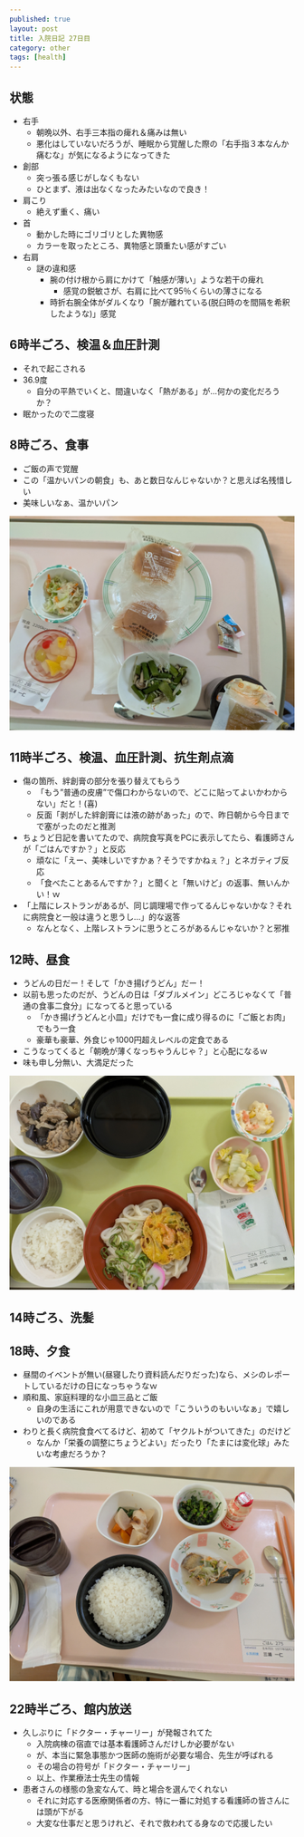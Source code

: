 ```yaml
---
published: true
layout: post
title: 入院日記 27日目
category: other
tags: [health]
---
```


## 状態

- 右手
  - 朝晩以外、右手三本指の痺れ＆痛みは無い
  - 悪化はしていないだろうが、睡眠から覚醒した際の「右手指３本なんか痛むな」が気になるようになってきた
- 創部
  - 突っ張る感じがしなくもない
  - ひとまず、液は出なくなったみたいなので良き！
- 肩こり
  - 絶えず重く、痛い
- 首
  - 動かした時にゴリゴリとした異物感
  - カラーを取ったところ、異物感と頭重たい感がすごい
- 右肩
  - 謎の違和感
    - 腕の付け根から肩にかけて「触感が薄い」ような若干の痺れ
      - 感覚の鋭敏さが、右肩に比べて95％くらいの薄さになる
    - 時折右腕全体がダルくなり「腕が離れている(脱臼時のを間隔を希釈したような)」感覚

## 6時半ごろ、検温＆血圧計測

- それで起こされる
- 36.9度
  - 自分の平熱でいくと、間違いなく「熱がある」が…何かの変化だろうか？
- 眠かったので二度寝

## 8時ごろ、食事

- ご飯の声で覚醒
- この「温かいパンの朝食」も、あと数日なんじゃないか？と思えば名残惜しい
- 美味しいなぁ、温かいパン

![朝食](/images/other/photos/PXL_20250628_230150926.jpg)

## 11時半ごろ、検温、血圧計測、抗生剤点滴

- 傷の箇所、絆創膏の部分を張り替えてもらう
  - 「もう”普通の皮膚”で傷口わからないので、どこに貼ってよいかわからない」だと！(喜)
  - 反面「剥がした絆創膏には液の跡があった」ので、昨日朝から今日までで塞がったのだと推測
- ちょうど日記を書いてたので、病院食写真をPCに表示してたら、看護師さんが「ごはんですか？」と反応
  - 頑なに「えー、美味しいですかぁ？そうですかねぇ？」とネガティブ反応
  - 「食べたことあるんですか？」と聞くと「無いけど」の返事、無いんかい！ｗ
- 「上階にレストランがあるが、同じ調理場で作ってるんじゃないかな？それに病院食と一般は違うと思うし…」的な返答
  - なんとなく、上階レストランに思うところがあるんじゃないか？と邪推

## 12時、昼食

- うどんの日だー！そして「かき揚げうどん」だー！
- 以前も思ったのだが、うどんの日は「ダブルメイン」どころじゃなくて「普通の食事二食分」になってると思っている
  - 「かき揚げうどんと小皿」だけでも一食に成り得るのに「ご飯とお肉」でもう一食
  - 豪華も豪華、外食じゃ1000円超えレベルの定食である
- こうなってくると「朝晩が薄くなっちゃうんじゃ？」と心配になるｗ
- 味も申し分無い、大満足だった

![昼食](/images/other/photos/PXL_20250629_025244262.jpg)

## 14時ごろ、洗髪

## 18時、夕食

- 昼間のイベントが無い(昼寝したり資料読んだりだった)なら、メシのレポートしているだけの日になっちゃうなｗ
- 順和風、家庭料理的な小皿三品とご飯
  - 自身の生活にこれが用意できないので「こういうのもいいなぁ」で嬉しいのである
- わりと長く病院食食べてるけど、初めて「ヤクルトがついてきた」のだけど
  - なんか「栄養の調整にちょうどよい」だったり「たまには変化球」みたいな考慮だろうか？

![夕食](/images/other/photos/PXL_20250629_085502341.jpg)

## 22時半ごろ、館内放送

- 久しぶりに「ドクター・チャーリー」が発報されてた
  - 入院病棟の宿直では基本看護師さんだけしか必要がない
  - が、本当に緊急事態かつ医師の施術が必要な場合、先生が呼ばれる
  - その場合の符号が「ドクター・チャーリー」
  - 以上、作業療法士先生の情報
- 患者さんの様態の急変なんて、時と場合を選んでくれない
  - それに対応する医療関係者の方、特に一番に対処する看護師の皆さんには頭が下がる
  - 大変な仕事だと思うけれど、それで救われてる身なので応援したい

